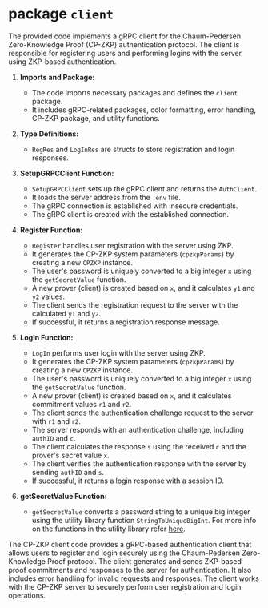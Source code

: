 # package `client`

The provided code implements a gRPC client for the Chaum-Pedersen Zero-Knowledge Proof (CP-ZKP) authentication protocol. The client is responsible for registering users and performing logins with the server using ZKP-based authentication.

1. **Imports and Package:**
   - The code imports necessary packages and defines the `client` package.
   - It includes gRPC-related packages, color formatting, error handling, CP-ZKP package, and utility functions.

2. **Type Definitions:**
   - `RegRes` and `LogInRes` are structs to store registration and login responses.

3. **SetupGRPCClient Function:**
   - `SetupGRPCClient` sets up the gRPC client and returns the `AuthClient`.
   - It loads the server address from the `.env` file.
   - The gRPC connection is established with insecure credentials.
   - The gRPC client is created with the established connection.

4. **Register Function:**
   - `Register` handles user registration with the server using ZKP.
   - It generates the CP-ZKP system parameters (`cpzkpParams`) by creating a new `CPZKP` instance.
   - The user's password is uniquely converted to a big integer `x` using the `getSecretValue` function.
   - A new prover (client) is created based on `x`, and it calculates `y1` and `y2` values.
   - The client sends the registration request to the server with the calculated `y1` and `y2`.
   - If successful, it returns a registration response message.

5. **LogIn Function:**
   - `LogIn` performs user login with the server using ZKP.
   - It generates the CP-ZKP system parameters (`cpzkpParams`) by creating a new `CPZKP` instance.
   - The user's password is uniquely converted to a big integer `x` using the `getSecretValue` function.
   - A new prover (client) is created based on `x`, and it calculates commitment values `r1` and `r2`.
   - The client sends the authentication challenge request to the server with `r1` and `r2`.
   - The server responds with an authentication challenge, including `authID` and `c`.
   - The client calculates the response `s` using the received `c` and the prover's secret value `x`.
   - The client verifies the authentication response with the server by sending `authID` and `s`.
   - If successful, it returns a login response with a session ID.

6. **getSecretValue Function:**
   - `getSecretValue` converts a password string to a unique big integer using the utility library function `StringToUniqueBigInt`. For more info on the functions in the utility 
   library refer [here](https://github.com/srinathLN7/zkp-authentication/tree/main/lib/util).

The CP-ZKP client code provides a gRPC-based authentication client that allows users to register and login securely using the Chaum-Pedersen Zero-Knowledge Proof protocol. The client generates and sends ZKP-based proof commitments and responses to the server for authentication. It also includes error handling for invalid requests and responses. The client works with the CP-ZKP server to securely perform user registration and login operations.
